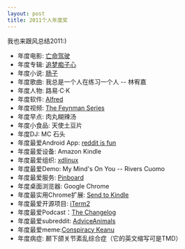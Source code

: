 ```yaml
---
layout: post
title: 2011个人年度奖
---
```


我也来跟风总结2011:)

* 年度电影: [亡命驾驶][drive]
* 年度专辑: [追梦痴子心][gala-dream]
* 年度小说: [肠子][haunted]
* 年度歌曲: 我总是一个人在练习一个人 -- 林宥嘉
* 年度人物: 路易·C·K
* 年度软件: [Alfred][alfred]
* 年度视频: [The Feynman Series][feynman]
* 年度早点: 肉丸糊辣汤
* 年度小食品: 天使土豆片
* 年度DJ: MC 石头
* 年度最爱Android App: [reddit is fun][redditisfun]
* 年度最爱设备: Amazon Kindle
* 年度最爱组织: [xdlinux][xdlinux]
* 年度最爱Demo: My Mind's On You -- Rivers Cuomo
* 年度最爱服务: [Pinboard][pinboard]
* 年度桌面浏览器: Google Chrome
* 年度最实用Chrome扩展: [Send to Kindle][sendtokindle]
* 年度最爱开源项目: [iTerm2][iterm2]
* 年度最爱Podcast：[The Changelog][changelog]
* 年度最爱subreddit: [AdviceAnimals][adviceanimals]
* 年度最爱meme:[Conspiracy Keanu][keanu]
* 年度病症: 颞下颌关节紊乱综合症（它的英文缩写可是TMD）
	


[drive]: http://movie.douban.com/subject/2010972/
[gala-dream]: http://music.douban.com/subject/6047523/
[alfred]: http://www.alfredapp.com/
[haunted]: http://book.douban.com/subject/5920385/
[adviceanimals]: http://www.reddit.com/r/AdviceAnimals/
[keanu]: http://www.quickmeme.com/conspiracy-keanu/
[changelog]: http://thechangelog.com/
[pinboard]: http://www.pinboard.in/
[redditisfun]: https://github.com/seansay/reddit-is-fun
[iterm2]: http://www.iterm2.com/
[feynman]: http://www.youtube.com/watch?v=cRmbwczTC6E
[sendtokindle]: https://chrome.google.com/webstore/detail/ipkfnchcgalnafehpglfbommidgmalan
[xdlinux]: https://github.com/xdlinux